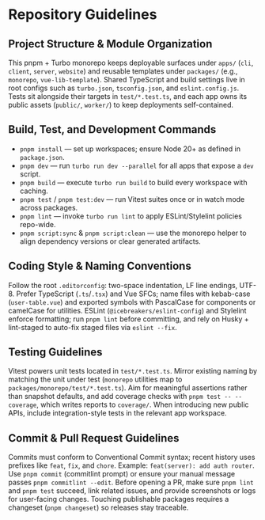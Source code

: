 # Repository Guidelines

## Project Structure & Module Organization

This pnpm + Turbo monorepo keeps deployable surfaces under `apps/` (`cli`, `client`, `server`, `website`) and reusable templates under `packages/` (e.g., `monorepo`, `vue-lib-template`). Shared TypeScript and build settings live in root configs such as `turbo.json`, `tsconfig.json`, and `eslint.config.js`. Tests sit alongside their targets in `test/*.test.ts`, and each app owns its public assets (`public/`, `worker/`) to keep deployments self-contained.

## Build, Test, and Development Commands

- `pnpm install` — set up workspaces; ensure Node 20+ as defined in `package.json`.
- `pnpm dev` — run `turbo run dev --parallel` for all apps that expose a `dev` script.
- `pnpm build` — execute `turbo run build` to build every workspace with caching.
- `pnpm test` / `pnpm test:dev` — run Vitest suites once or in watch mode across packages.
- `pnpm lint` — invoke `turbo run lint` to apply ESLint/Stylelint policies repo-wide.
- `pnpm script:sync` & `pnpm script:clean` — use the monorepo helper to align dependency versions or clear generated artifacts.

## Coding Style & Naming Conventions

Follow the root `.editorconfig`: two-space indentation, LF line endings, UTF-8. Prefer TypeScript (`.ts`/`.tsx`) and Vue SFCs; name files with kebab-case (`user-table.vue`) and exported symbols with PascalCase for components or camelCase for utilities. ESLint (`@icebreakers/eslint-config`) and Stylelint enforce formatting; run `pnpm lint` before committing, and rely on Husky + lint-staged to auto-fix staged files via `eslint --fix`.

## Testing Guidelines

Vitest powers unit tests located in `test/*.test.ts`. Mirror existing naming by matching the unit under test (`monorepo` utilities map to `packages/monorepo/test/*.test.ts`). Aim for meaningful assertions rather than snapshot defaults, and add coverage checks with `pnpm test -- --coverage`, which writes reports to `coverage/`. When introducing new public APIs, include integration-style tests in the relevant app workspace.

## Commit & Pull Request Guidelines

Commits must conform to Conventional Commit syntax; recent history uses prefixes like `feat`, `fix`, and `chore`. Example: `feat(server): add auth router`. Use `pnpm commit` (commitlint prompt) or ensure your manual message passes `pnpm commitlint --edit`. Before opening a PR, make sure `pnpm lint` and `pnpm test` succeed, link related issues, and provide screenshots or logs for user-facing changes. Touching publishable packages requires a changeset (`pnpm changeset`) so releases stay traceable.

